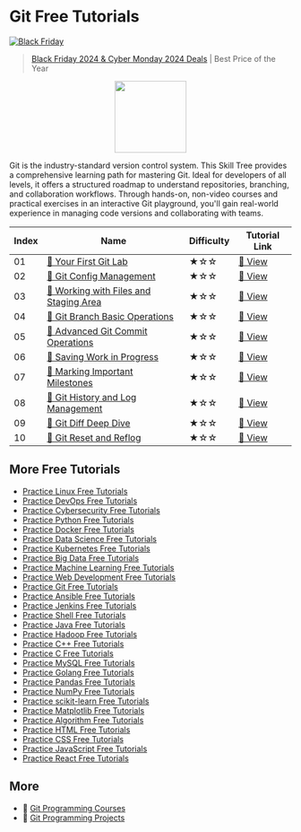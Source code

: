 # Git Free Tutorials

[![Black Friday](https://file.labex.io/images/labex-bf24.png)](https://labex.io/pricing)

> [Black Friday 2024 & Cyber Monday 2024 Deals](https://labex.io/pricing) | Best Price of the Year

<div align="center">
<img width="128px" src="https://file.labex.io/path/mlkFQS0wjouP.png">
</div>

Git is the industry-standard version control system. This Skill Tree provides a comprehensive learning path for mastering Git. Ideal for developers of all levels, it offers a structured roadmap to understand repositories, branching, and collaboration workflows. Through hands-on, non-video courses and practical exercises in an interactive Git playground, you'll gain real-world experience in managing code versions and collaborating with teams.

|   Index | Name                                                                                                               | Difficulty   | Tutorial Link                                                                       |
|---------|--------------------------------------------------------------------------------------------------------------------|--------------|-------------------------------------------------------------------------------------|
|      01 | [📖 Your First Git Lab](https://labex.io/tutorials/git-your-first-git-lab-92739)                                    | ★☆☆          | [🔗 View](https://labex.io/tutorials/git-your-first-git-lab-92739)                   |
|      02 | [📖 Git Config Management](https://labex.io/tutorials/git-git-config-management-385164)                             | ★☆☆          | [🔗 View](https://labex.io/tutorials/git-git-config-management-385164)               |
|      03 | [📖 Working with Files and Staging Area](https://labex.io/tutorials/git-working-with-files-and-staging-area-387457) | ★☆☆          | [🔗 View](https://labex.io/tutorials/git-working-with-files-and-staging-area-387457) |
|      04 | [📖 Git Branch Basic Operations](https://labex.io/tutorials/git-git-branch-basic-operations-385163)                 | ★☆☆          | [🔗 View](https://labex.io/tutorials/git-git-branch-basic-operations-385163)         |
|      05 | [📖 Advanced Git Commit Operations](https://labex.io/tutorials/git-advanced-git-commit-operations-387471)           | ★☆☆          | [🔗 View](https://labex.io/tutorials/git-advanced-git-commit-operations-387471)      |
|      06 | [📖 Saving Work in Progress](https://labex.io/tutorials/git-saving-work-in-progress-387492)                         | ★☆☆          | [🔗 View](https://labex.io/tutorials/git-saving-work-in-progress-387492)             |
|      07 | [📖 Marking Important Milestones](https://labex.io/tutorials/git-marking-important-milestones-387493)               | ★☆☆          | [🔗 View](https://labex.io/tutorials/git-marking-important-milestones-387493)        |
|      08 | [📖 Git History and Log Management](https://labex.io/tutorials/git-git-history-and-log-management-387490)           | ★☆☆          | [🔗 View](https://labex.io/tutorials/git-git-history-and-log-management-387490)      |
|      09 | [📖 Git Diff Deep Dive](https://labex.io/tutorials/git-git-diff-deep-dive-387489)                                   | ★☆☆          | [🔗 View](https://labex.io/tutorials/git-git-diff-deep-dive-387489)                  |
|      10 | [📖 Git Reset and Reflog](https://labex.io/tutorials/git-git-reset-and-reflog-387491)                               | ★☆☆          | [🔗 View](https://labex.io/tutorials/git-git-reset-and-reflog-387491)                |

## More Free Tutorials

- [Practice Linux Free Tutorials](https://github.com/labex-labs/linux-free-tutorials)
- [Practice DevOps Free Tutorials](https://github.com/labex-labs/devops-free-tutorials)
- [Practice Cybersecurity Free Tutorials](https://github.com/labex-labs/cybersecurity-free-tutorials)
- [Practice Python Free Tutorials](https://github.com/labex-labs/python-free-tutorials)
- [Practice Docker Free Tutorials](https://github.com/labex-labs/docker-free-tutorials)
- [Practice Data Science Free Tutorials](https://github.com/labex-labs/data-science-free-tutorials)
- [Practice Kubernetes Free Tutorials](https://github.com/labex-labs/kubernetes-free-tutorials)
- [Practice Big Data Free Tutorials](https://github.com/labex-labs/bigdata-free-tutorials)
- [Practice Machine Learning Free Tutorials](https://github.com/labex-labs/ml-free-tutorials)
- [Practice Web Development Free Tutorials](https://github.com/labex-labs/web-development-free-tutorials)
- [Practice Git Free Tutorials](https://github.com/labex-labs/git-free-tutorials)
- [Practice Ansible Free Tutorials](https://github.com/labex-labs/ansible-free-tutorials)
- [Practice Jenkins Free Tutorials](https://github.com/labex-labs/jenkins-free-tutorials)
- [Practice Shell Free Tutorials](https://github.com/labex-labs/shell-free-tutorials)
- [Practice Java Free Tutorials](https://github.com/labex-labs/java-free-tutorials)
- [Practice Hadoop Free Tutorials](https://github.com/labex-labs/hadoop-free-tutorials)
- [Practice C++ Free Tutorials](https://github.com/labex-labs/cpp-free-tutorials)
- [Practice C Free Tutorials](https://github.com/labex-labs/c-free-tutorials)
- [Practice MySQL Free Tutorials](https://github.com/labex-labs/mysql-free-tutorials)
- [Practice Golang Free Tutorials](https://github.com/labex-labs/go-free-tutorials)
- [Practice Pandas Free Tutorials](https://github.com/labex-labs/pandas-free-tutorials)
- [Practice NumPy Free Tutorials](https://github.com/labex-labs/numpy-free-tutorials)
- [Practice scikit-learn Free Tutorials](https://github.com/labex-labs/sklearn-free-tutorials)
- [Practice Matplotlib Free Tutorials](https://github.com/labex-labs/matplotlib-free-tutorials)
- [Practice Algorithm Free Tutorials](https://github.com/labex-labs/algorithm-free-tutorials)
- [Practice HTML Free Tutorials](https://github.com/labex-labs/html-free-tutorials)
- [Practice CSS Free Tutorials](https://github.com/labex-labs/css-free-tutorials)
- [Practice JavaScript Free Tutorials](https://github.com/labex-labs/javascript-free-tutorials)
- [Practice React Free Tutorials](https://github.com/labex-labs/react-free-tutorials)


## More

- 🔗 [Git Programming Courses](https://github.com/labex-labs/awesome-programming-courses)
- 🔗 [Git Programming Projects](https://github.com/labex-labs/awesome-programming-projects)


